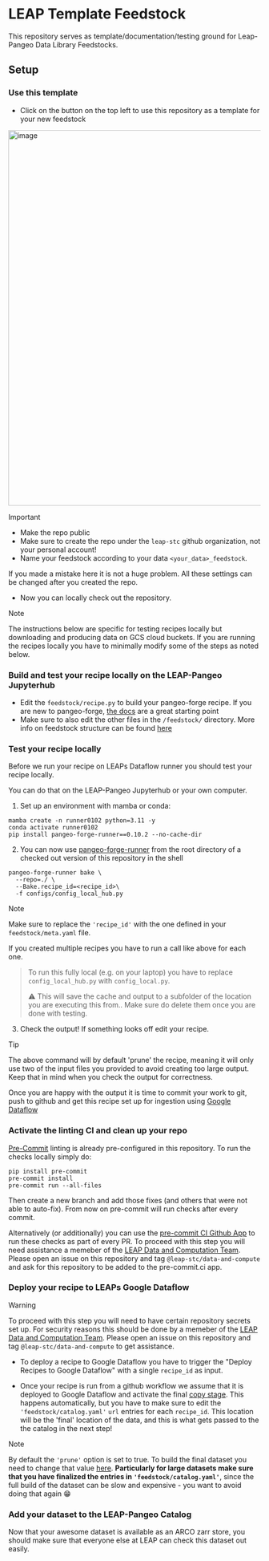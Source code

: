 # LEAP Template Feedstock
This repository serves as template/documentation/testing ground for Leap-Pangeo Data Library Feedstocks.

## Setup
### Use this template
- Click on the button on the top left to use this repository as a template for your new feedstock
<img width="749" alt="image" src="https://github.com/leap-stc/proto_feedstock/assets/14314623/c786b2c7-adf1-4d4c-9811-0c7a1aa9228c">

>[!IMPORTANT]
> - Make the repo public
> - Make sure to create the repo under the `leap-stc` github organization, not your personal account!
> - Name your feedstock according to your data  `<your_data>_feedstock`.
>
>  If you made a mistake here it is not a huge problem. All these settings can be changed after you created the repo.

- Now you can locally check out the repository.

> [!NOTE]
> The instructions below are specific for testing recipes locally but downloading and producing data on GCS cloud buckets. If you are running the recipes locally you have to minimally modify some of the steps as noted below.

### Build and test your recipe locally on the LEAP-Pangeo Jupyterhub

- Edit the `feedstock/recipe.py` to build your pangeo-forge recipe. If you are new to pangeo-forge, [the docs](https://pangeo-forge.readthedocs.io/en/latest/composition/index.html#overview) are a great starting point
- Make sure to also edit the other files in the `/feedstock/` directory. More info on feedstock structure can be found [here](https://pangeo-forge.readthedocs.io/en/latest/deployment/feedstocks.html#meta-yaml)

### Test your recipe locally
Before we run your recipe on LEAPs Dataflow runner you should test your recipe locally.

You can do that on the LEAP-Pangeo Jupyterhub or your own computer.

1. Set up an environment with mamba or conda:
```shell
mamba create -n runner0102 python=3.11 -y
conda activate runner0102
pip install pangeo-forge-runner==0.10.2 --no-cache-dir
```

2. You can now use [pangeo-forge-runner](https://github.com/pangeo-forge/pangeo-forge-runner) from the root directory of a checked out version of this repository in the shell

```shell
pangeo-forge-runner bake \
  --repo=./ \
  --Bake.recipe_id=<recipe_id>\
  -f configs/config_local_hub.py
```
>[!NOTE]
> Make sure to replace the `'recipe_id'` with the one defined in your `feedstock/meta.yaml` file.
>
>If you created multiple recipes you have to run a call like above for each one.

> To run this fully local (e.g. on your laptop) you have to replace `config_local_hub.py` with  `config_local.py`.
>
> ⚠️ This will save the cache and output to a subfolder of the location you are executing this from.. Make sure do delete them once you are done with testing.

3. Check the output! If something looks off edit your recipe.

>[!TIP]
>The above command will by default 'prune' the recipe, meaning it will only use two of the input files you provided to avoid creating too large output.
>Keep that in mind when you check the output for correctness.

Once you are happy with the output it is time to commit your work to git, push to github and get this recipe set up for ingestion using [Google Dataflow](https://cloud.google.com/dataflow?hl=en)

### Activate the linting CI and clean up your repo
[Pre-Commit](https://pre-commit.com) linting is already pre-configured in this repository. To run the checks locally simply do:
```shell
pip install pre-commit
pre-commit install
pre-commit run --all-files
```
Then create a new branch and add those fixes (and others that were not able to auto-fix). From now on pre-commit will run checks after every commit.

Alternatively (or additionally) you can use the  [pre-commit CI Github App](https://results.pre-commit.ci/) to run these checks as part of every PR.
To proceed with this step you will need assistance a memeber of the [LEAP Data and Computation Team](https://leap-stc.github.io/support.html#data-and-computation-team). Please open an issue on this repository and tag `@leap-stc/data-and-compute` and ask for this repository to be added to the pre-commit.ci app.

### Deploy your recipe to LEAPs Google Dataflow

>[!WARNING]
>To proceed with this step you will need to have certain repository secrets set up. For security reasons this should be done by a memeber of the [LEAP Data and Computation Team](https://leap-stc.github.io/support.html#data-and-computation-team). Please open an issue on this repository and tag `@leap-stc/data-and-compute` to get assistance.

- To deploy a recipe to Google Dataflow you have to trigger the "Deploy Recipes to Google Dataflow" with a single `recipe_id` as input.

- Once your recipe is run from a github workflow we assume that it is deployed to Google Dataflow and activate the final [copy stage](https://github.com/leap-stc/LEAP_template_feedstock/blob/55ee23ce0bc90f764d18bc34c58adccb5b38fc89/feedstock/recipe.py#L63). This happens automatically, but you have to make sure to edit the `'feedstock/catalog.yaml'` `url` entries for each `recipe_id`. This location will be the 'final' location of the data, and this is what gets passed to the the catalog in the next step!

>[!NOTE]
>By default the `'prune'` option is set to true. To build the final dataset you need to change that value [here](https://github.com/leap-stc/LEAP_template_feedstock/blob/55ee23ce0bc90f764d18bc34c58adccb5b38fc89/configs/config_dataflow.py#L7). **Particularly for large datasets make sure that you have finalized the entries in `'feedstock/catalog.yaml'`**, since the full build of the dataset can be slow and expensive - you want to avoid doing that again 😁

### Add your dataset to the LEAP-Pangeo Catalog
Now that your awesome dataset is available as an ARCO zarr store, you should make sure that everyone else at LEAP can check this dataset out easily.
